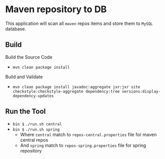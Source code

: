 # Maven repository to DB

This application will scan all `maven` repos items and store them to `MySQL` database.

## Build

Build the Source Code
* `mvn clean package install`

Build and Validate
* `mvn clean package install javadoc:aggregate jxr:jxr site checkstyle:checkstyle-aggregate dependency:tree versions:display-dependency-updates`

## Run the Tool

* `bin $` `./run.sh central`
* `bin $` `./run.sh spring`
  * Where `central` match to `repos-central.properties` file for maven central repos
  * And `spring` match to `repos-spring.properties` file for spring repository
